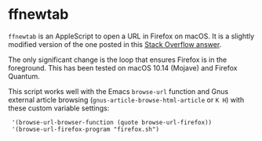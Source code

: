 ffnewtab
========

`ffnewtab` is an AppleScript to open a URL in Firefox on macOS. It is a slightly modified version of the one posted in this [Stack Overflow answer](https://stackoverflow.com/questions/48662733/mac-osx-firefox-new-tab-option-doesnt-work).

The only significant change is the loop that ensures Firefox is in the foreground. This has been tested on macOS 10.14 (Mojave) and Firefox Quantum.

This script works well with the Emacs `browse-url` function and Gnus external article browsing (`gnus-article-browse-html-article` or `K H`) with these custom variable settings:

```elisp
 '(browse-url-browser-function (quote browse-url-firefox))
 '(browse-url-firefox-program "firefox.sh")
```
